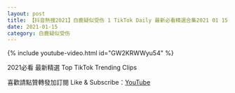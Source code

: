 ```yaml
---
layout: post
title: 【抖音熱搜2021】白鹿疑似受伤 1 TikTok Daily 最新必看精選合集2021 01 15
date: 2021-01-15
category: 白鹿疑似受伤
---
```


{% include youtube-video.html id="GW2KRWWyu54" %}

2021必看 最新精選 Top TikTok Trending Clips

喜歡請點贊轉發加訂閱 Like & Subscribe：[YouTube](https://www.youtube.com/channel/UCAoR7VcanIPd04uEq_GIylA/videos)

